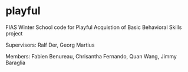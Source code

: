 playful
=======

FIAS Winter School code for Playful Acquistion of Basic Behavioral Skills project

Supervisors:
Ralf Der, Georg Martius

Members:
Fabien Benureau, Chrisantha Fernando, Quan Wang, Jimmy Baraglia
